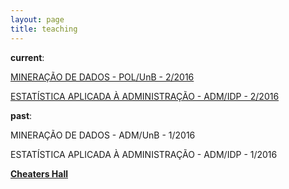 ```yaml
---
layout: page
title: teaching
---
```


**current**:

[MINERAÇÃO DE DADOS - POL/UnB - 2/2016](/teaching/mineracao)

[ESTATÍSTICA APLICADA À ADMINISTRAÇÃO - ADM/IDP - 2/2016](/teaching/estatistica)

**past**:

MINERAÇÃO DE DADOS - ADM/UnB - 1/2016

ESTATÍSTICA APLICADA À ADMINISTRAÇÃO - ADM/IDP - 1/2016

**[Cheaters Hall](/teaching/cheaters_hall)**